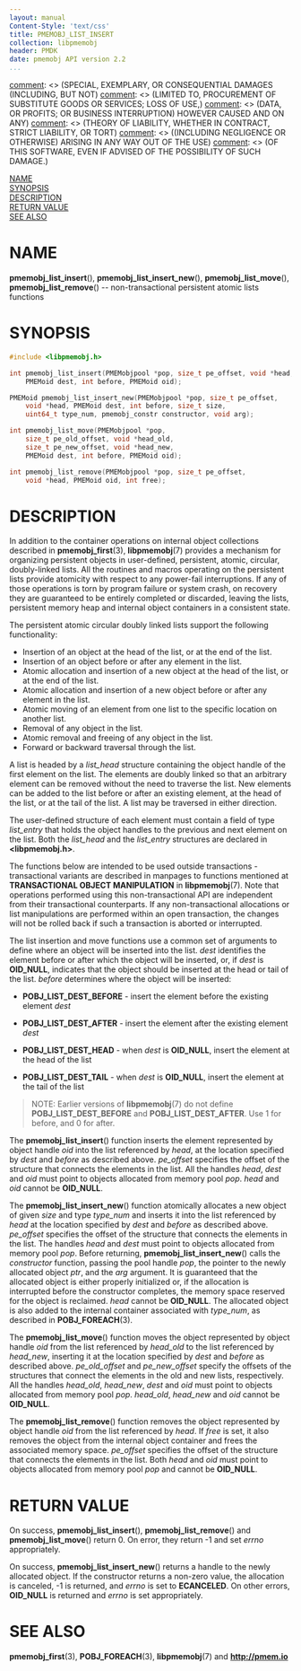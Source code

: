 ```yaml
---
layout: manual
Content-Style: 'text/css'
title: PMEMOBJ_LIST_INSERT
collection: libpmemobj
header: PMDK
date: pmemobj API version 2.2
...
```


[comment]: <> (Copyright 2017, Intel Corporation)

[comment]: <> (Redistribution and use in source and binary forms, with or without)
[comment]: <> (modification, are permitted provided that the following conditions)
[comment]: <> (are met:)
[comment]: <> (    * Redistributions of source code must retain the above copyright)
[comment]: <> (      notice, this list of conditions and the following disclaimer.)
[comment]: <> (    * Redistributions in binary form must reproduce the above copyright)
[comment]: <> (      notice, this list of conditions and the following disclaimer in)
[comment]: <> (      the documentation and/or other materials provided with the)
[comment]: <> (      distribution.)
[comment]: <> (    * Neither the name of the copyright holder nor the names of its)
[comment]: <> (      contributors may be used to endorse or promote products derived)
[comment]: <> (      from this software without specific prior written permission.)

[comment]: <> (THIS SOFTWARE IS PROVIDED BY THE COPYRIGHT HOLDERS AND CONTRIBUTORS)
[comment]: <> ("AS IS" AND ANY EXPRESS OR IMPLIED WARRANTIES, INCLUDING, BUT NOT)
[comment]: <> (LIMITED TO, THE IMPLIED WARRANTIES OF MERCHANTABILITY AND FITNESS FOR)
[comment]: <> (A PARTICULAR PURPOSE ARE DISCLAIMED. IN NO EVENT SHALL THE COPYRIGHT)
[comment]: <> (OWNER OR CONTRIBUTORS BE LIABLE FOR ANY DIRECT, INDIRECT, INCIDENTAL,)
[comment]: <> (SPECIAL, EXEMPLARY, OR CONSEQUENTIAL DAMAGES (INCLUDING, BUT NOT)
[comment]: <> (LIMITED TO, PROCUREMENT OF SUBSTITUTE GOODS OR SERVICES; LOSS OF USE,)
[comment]: <> (DATA, OR PROFITS; OR BUSINESS INTERRUPTION) HOWEVER CAUSED AND ON ANY)
[comment]: <> (THEORY OF LIABILITY, WHETHER IN CONTRACT, STRICT LIABILITY, OR TORT)
[comment]: <> ((INCLUDING NEGLIGENCE OR OTHERWISE) ARISING IN ANY WAY OUT OF THE USE)
[comment]: <> (OF THIS SOFTWARE, EVEN IF ADVISED OF THE POSSIBILITY OF SUCH DAMAGE.)

[comment]: <> (pmemobj_list_insert.3 -- man page for non-transactional persistent atomic lists)

[NAME](#name)<br />
[SYNOPSIS](#synopsis)<br />
[DESCRIPTION](#description)<br />
[RETURN VALUE](#return-value)<br />
[SEE ALSO](#see-also)<br />


# NAME #

**pmemobj_list_insert**(), **pmemobj_list_insert_new**(),
**pmemobj_list_move**(), **pmemobj_list_remove**()
-- non-transactional persistent atomic lists functions


# SYNOPSIS #

```c
#include <libpmemobj.h>

int pmemobj_list_insert(PMEMobjpool *pop, size_t pe_offset, void *head,
	PMEMoid dest, int before, PMEMoid oid);

PMEMoid pmemobj_list_insert_new(PMEMobjpool *pop, size_t pe_offset,
	void *head, PMEMoid dest, int before, size_t size,
	uint64_t type_num, pmemobj_constr constructor, void arg);

int pmemobj_list_move(PMEMobjpool *pop,
	size_t pe_old_offset, void *head_old,
	size_t pe_new_offset, void *head_new,
	PMEMoid dest, int before, PMEMoid oid);

int pmemobj_list_remove(PMEMobjpool *pop, size_t pe_offset,
	void *head, PMEMoid oid, int free);
```


# DESCRIPTION #

In addition to the container operations on internal object collections
described in **pmemobj_first**(3), **libpmemobj**(7) provides
a mechanism for organizing persistent objects in user-defined, persistent,
atomic, circular, doubly-linked lists. All the routines and macros operating
on the persistent lists provide atomicity with respect to any power-fail
interruptions. If any of those operations is torn by program failure or system
crash, on recovery they are guaranteed to be entirely completed or discarded,
leaving the lists, persistent memory heap and internal object containers in a
consistent state.

The persistent atomic circular doubly linked lists support the following functionality:

+ Insertion of an object at the head of the list, or at the end of the list.
+ Insertion of an object before or after any element in the list.
+ Atomic allocation and insertion of a new object at the head of the list, or at the end of the list.
+ Atomic allocation and insertion of a new object before or after any element in the list.
+ Atomic moving of an element from one list to the specific location on another list.
+ Removal of any object in the list.
+ Atomic removal and freeing of any object in the list.
+ Forward or backward traversal through the list.

A list is headed by a *list_head* structure containing the object handle of the
first element on the list. The elements are doubly linked so that an arbitrary
element can be removed without the need to traverse the list. New elements can
be added to the list before or after an existing element, at the head of the
list, or at the tail of the list. A list may be traversed in either direction.

The user-defined structure of each element must contain a field of type
*list_entry* that holds the object handles to the previous and next element
on the list. Both the *list_head* and the *list_entry* structures are
declared in **\<libpmemobj.h\>**.

The functions below are intended to be used outside transactions - transactional
variants are described in manpages to functions mentioned at **TRANSACTIONAL OBJECT
MANIPULATION** in **libpmemobj**(7). Note that operations performed using this
non-transactional API are independent from their transactional counterparts.
If any non-transactional allocations or list manipulations are performed within
an open transaction, the changes will not be rolled back if such a transaction
is aborted or interrupted.

The list insertion and move functions use a common set of arguments to define
where an object will be inserted into the list. *dest* identifies the element
before or after which the object will be inserted, or, if *dest* is
**OID_NULL**, indicates that the object should be inserted at the head or
tail of the list. *before* determines where the object will be inserted:

+ **POBJ_LIST_DEST_BEFORE** - insert the element before the existing
element *dest*

+ **POBJ_LIST_DEST_AFTER** - insert the element after the existing element
*dest*

+ **POBJ_LIST_DEST_HEAD** - when *dest* is **OID_NULL**, insert the element
at the head of the list

+ **POBJ_LIST_DEST_TAIL** - when *dest* is **OID_NULL**, insert the element
at the tail of the list

>NOTE: Earlier versions of **libpmemobj**(7) do not define
**POBJ_LIST_DEST_BEFORE** and **POBJ_LIST_DEST_AFTER**. Use 1 for before,
and 0 for after.

The **pmemobj_list_insert**() function inserts the element represented by
object handle *oid* into the list referenced by *head*, at the location
specified by *dest* and *before* as described above. *pe_offset*
specifies the offset of the structure that connects the elements in
the list. All the handles *head*, *dest* and *oid* must point to objects
allocated from memory pool *pop*. *head* and *oid* cannot be **OID_NULL**.

The **pmemobj_list_insert_new**() function atomically allocates a new object
of given *size* and type *type_num* and inserts it into the list referenced
by *head* at the location specified by *dest* and *before* as described
above. *pe_offset* specifies the offset of the structure that connects the
elements in the list. The handles *head* and *dest* must point to objects
allocated from memory pool *pop*. Before returning,
**pmemobj_list_insert_new**() calls the *constructor* function, passing the
pool handle *pop*, the pointer to the newly allocated object *ptr*, and the
*arg* argument. It is guaranteed that the allocated object is either properly
initialized or, if the allocation is interrupted before the constructor
completes, the memory space reserved for the object is reclaimed. *head*
cannot be **OID_NULL**. The allocated object is also added to the internal
container associated with *type_num*, as described in **POBJ_FOREACH**(3).

The **pmemobj_list_move**() function moves the object represented by object
handle *oid* from the list referenced by *head_old* to the list referenced
by *head_new*, inserting it at the location specified by *dest* and *before*
as described above. *pe_old_offset* and *pe_new_offset* specify the offsets
of the structures that connect the elements in the old and new lists,
respectively. All the handles *head_old*, *head_new*, *dest* and *oid* must
point to objects allocated from memory pool *pop*. *head_old*, *head_new*
and *oid* cannot be **OID_NULL**.

The **pmemobj_list_remove**() function removes the object represented by object
handle *oid* from the list referenced by *head*. If *free* is set, it also
removes the object from the internal object container and frees the associated
memory space. *pe_offset* specifies the offset of the structure that connects
the elements in the list. Both *head* and *oid* must point to objects allocated
from memory pool *pop* and cannot be **OID_NULL**.


# RETURN VALUE #

On success, **pmemobj_list_insert**(), **pmemobj_list_remove**() and
**pmemobj_list_move**() return 0. On error, they return -1 and set
*errno* appropriately.

On success, **pmemobj_list_insert_new**() returns a handle to the newly
allocated object. If the constructor returns a non-zero value, the allocation
is canceled, -1 is returned, and *errno* is set to **ECANCELED**.
On other errors, **OID_NULL** is returned and *errno* is set appropriately.


# SEE ALSO #

**pmemobj_first**(3), **POBJ_FOREACH**(3), **libpmemobj**(7)
and **<http://pmem.io>**
